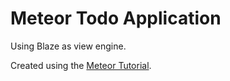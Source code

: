 # Meteor Todo Application

Using Blaze as view engine.

Created using the [Meteor Tutorial](https://www.meteor.com/tutorials).
